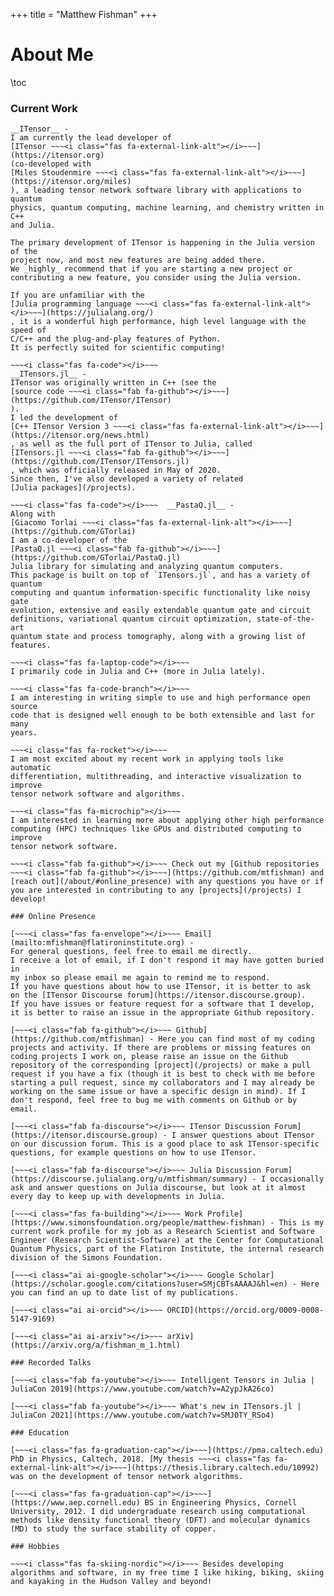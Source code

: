 +++
title = "Matthew Fishman"
+++

# About Me

\toc

### Current Work

~~~<i class="fas fa-draw-polygon"></i>~~~
__ITensor__ -
I am currently the lead developer of
[ITensor ~~~<i class="fas fa-external-link-alt"></i>~~~](https://itensor.org)
(co-developed with 
[Miles Stoudenmire ~~~<i class="fas fa-external-link-alt"></i>~~~](https://itensor.org/miles)
), a leading tensor network software library with applications to quantum
physics, quantum computing, machine learning, and chemistry written in C++
and Julia.

The primary development of ITensor is happening in the Julia version of the
project now, and most new features are being added there.
We _highly_ recommend that if you are starting a new project or
contributing a new feature, you consider using the Julia version.

If you are unfamiliar with the
[Julia programming language ~~~<i class="fas fa-external-link-alt"></i>~~~](https://julialang.org/)
, it is a wonderful high performance, high level language with the speed of
C/C++ and the plug-and-play features of Python.
It is perfectly suited for scientific computing!

~~~<i class="fas fa-code"></i>~~~
__ITensors.jl__ -
ITensor was originally written in C++ (see the
[source code ~~~<i class="fab fa-github"></i>~~~](https://github.com/ITensor/ITensor)
).
I led the development of
[C++ ITensor Version 3 ~~~<i class="fas fa-external-link-alt"></i>~~~](https://itensor.org/news.html)
, as well as the full port of ITensor to Julia, called
[ITensors.jl ~~~<i class="fab fa-github"></i>~~~](https://github.com/ITensor/ITensors.jl)
, which was officially released in May of 2020.
Since then, I've also developed a variety of related
[Julia packages](/projects).

~~~<i class="fas fa-code"></i>~~~  __PastaQ.jl__ -
Along with
[Giacomo Torlai ~~~<i class="fas fa-external-link-alt"></i>~~~](https://github.com/GTorlai)
I am a co-developer of the
[PastaQ.jl ~~~<i class="fab fa-github"></i>~~~](https://github.com/GTorlai/PastaQ.jl)
Julia library for simulating and analyzing quantum computers.
This package is built on top of `ITensors.jl`, and has a variety of quantum
computing and quantum information-specific functionality like noisy gate
evolution, extensive and easily extendable quantum gate and circuit
definitions, variational quantum circuit optimization, state-of-the-art
quantum state and process tomography, along with a growing list of features.

~~~<i class="fas fa-laptop-code"></i>~~~
I primarily code in Julia and C++ (more in Julia lately).

~~~<i class="fas fa-code-branch"></i>~~~
I am interesting in writing simple to use and high performance open source
code that is designed well enough to be both extensible and last for many
years.

~~~<i class="fas fa-rocket"></i>~~~
I am most excited about my recent work in applying tools like automatic
differentiation, multithreading, and interactive visualization to improve
tensor network software and algorithms.

~~~<i class="fas fa-microchip"></i>~~~
I am interested in learning more about applying other high performance
computing (HPC) techniques like GPUs and distributed computing to improve
tensor network software.

~~~<i class="fab fa-github"></i>~~~ Check out my [Github repositories ~~~<i class="fab fa-github"></i>~~~](https://github.com/mtfishman) and [reach out](/about/#online_presence) with any questions you have or if you are interested in contributing to any [projects](/projects) I develop!

### Online Presence

[~~~<i class="fas fa-envelope"></i>~~~ Email](mailto:mfishman@flatironinstitute.org) -
For general questions, feel free to email me directly.
I receive a lot of email, if I don't respond it may have gotten buried in
my inbox so please email me again to remind me to respond.
If you have questions about how to use ITensor, it is better to ask
on the [ITensor Discourse forum](https://itensor.discourse.group).
If you have issues or feature request for a software that I develop,
it is better to raise an issue in the appropriate Github repository.

[~~~<i class="fab fa-github"></i>~~~ Github](https://github.com/mtfishman) - Here you can find most of my coding projects and activity. If there are problems or missing features on coding projects I work on, please raise an issue on the Github repository of the corresponding [project](/projects) or make a pull request if you have a fix (though it is best to check with me before starting a pull request, since my collaborators and I may already be working on the same issue or have a specific design in mind). If I don't respond, feel free to bug me with comments on Github or by email.

[~~~<i class="fab fa-discourse"></i>~~~ ITensor Discussion Forum](https://itensor.discourse.group) - I answer questions about ITensor on our discussion forum. This is a good place to ask ITensor-specific questions, for example questions on how to use ITensor.

[~~~<i class="fab fa-discourse"></i>~~~ Julia Discussion Forum](https://discourse.julialang.org/u/mtfishman/summary) - I occasionally ask and answer questions on Julia discourse, but look at it almost every day to keep up with developments in Julia.

[~~~<i class="fas fa-building"></i>~~~ Work Profile](https://www.simonsfoundation.org/people/matthew-fishman) - This is my current work profile for my job as a Research Scientist and Software Engineer (Research Scientist-Software) at the Center for Computational Quantum Physics, part of the Flatiron Institute, the internal research division of the Simons Foundation.

[~~~<i class="ai ai-google-scholar"></i>~~~ Google Scholar](https://scholar.google.com/citations?user=SMjCBTsAAAAJ&hl=en) - Here you can find an up to date list of my publications.

[~~~<i class="ai ai-orcid"></i>~~~ ORCID](https://orcid.org/0009-0008-5147-9169)

[~~~<i class="ai ai-arxiv"></i>~~~ arXiv](https://arxiv.org/a/fishman_m_1.html)

### Recorded Talks

[~~~<i class="fab fa-youtube"></i>~~~ Intelligent Tensors in Julia | JuliaCon 2019](https://www.youtube.com/watch?v=A2ypJkA26co)

[~~~<i class="fab fa-youtube"></i>~~~ What's new in ITensors.jl | JuliaCon 2021](https://www.youtube.com/watch?v=SMJ0TY_RSo4)

### Education

[~~~<i class="fas fa-graduation-cap"></i>~~~](https://pma.caltech.edu) PhD in Physics, Caltech, 2018. [My thesis ~~~<i class="fas fa-external-link-alt"></i>~~~](https://thesis.library.caltech.edu/10992) was on the development of tensor network algorithms.

[~~~<i class="fas fa-graduation-cap"></i>~~~](https://www.aep.cornell.edu) BS in Engineering Physics, Cornell University, 2012. I did undergraduate research using computational methods like density functional theory (DFT) and molecular dynamics (MD) to study the surface stability of copper.

### Hobbies

~~~<i class="fas fa-skiing-nordic"></i>~~~ Besides developing algorithms and software, in my free time I like hiking, biking, skiing and kayaking in the Hudson Valley and beyond!
